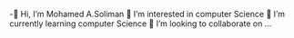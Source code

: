 -👋 Hi, I’m Mohamed A.Soliman
👀 I’m interested in computer Science
🌱 I’m currently learning computer Science
💞️ I’m looking to collaborate on ...

<!---
MOSoliman8520/MOSoliman8520 is a ✨ special ✨ repository because its `README.md` (this file) appears on your GitHub profile.
You can click the Preview link to take a look at your changes.
--->
